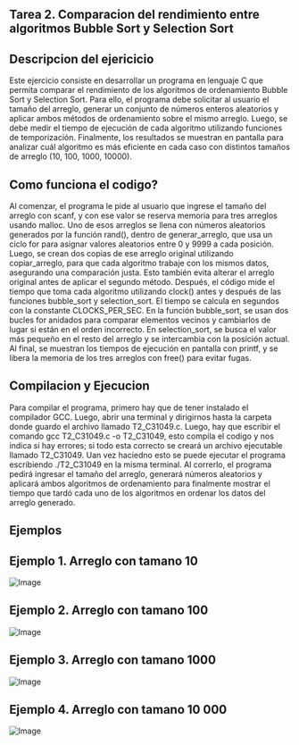 ## Tarea 2.  Comparacion del rendimiento entre algoritmos Bubble Sort y Selection Sort

## Descripcion del ejericicio

Este ejercicio consiste en desarrollar un programa en lenguaje C que permita comparar el rendimiento de los algoritmos de ordenamiento Bubble Sort y 
Selection Sort. Para ello, el programa debe solicitar al usuario el tamaño del arreglo, generar un conjunto de números enteros aleatorios y aplicar 
ambos métodos de ordenamiento sobre el mismo arreglo. Luego, se debe medir el tiempo de ejecución de cada algoritmo utilizando funciones 
de temporización. Finalmente, los resultados se muestran en pantalla para analizar cuál algoritmo es más eficiente en cada caso con distintos tamaños de 
arreglo (10, 100, 1000, 10000).

## Como funciona el codigo?

 Al comenzar, el programa le pide al usuario que ingrese el tamaño del arreglo con scanf, y con ese valor se reserva memoria para tres arreglos usando 
 malloc. Uno de esos arreglos se llena con números aleatorios generados por la función rand(), dentro de generar_arreglo, que usa un ciclo for para asignar
 valores aleatorios entre 0 y 9999 a cada posición. Luego, se crean dos copias de ese arreglo original utilizando copiar_arreglo, para que cada algoritmo 
 trabaje con los mismos datos, asegurando una comparación justa. Esto también evita alterar el arreglo original antes de aplicar el segundo método. Después,
 el código mide el tiempo que toma cada algoritmo utilizando clock() antes y después de las funciones bubble_sort y selection_sort. El tiempo se calcula en
 segundos con la constante CLOCKS_PER_SEC. En la función bubble_sort, se usan dos bucles for anidados para comparar elementos vecinos y cambiarlos de lugar
 si están en el orden incorrecto. En selection_sort, se busca el valor más pequeño en el resto del arreglo y se intercambia con la posición actual. 
 Al final, se muestran los tiempos de ejecución en pantalla con printf, y se libera la memoria de los tres arreglos con free() para evitar fugas. 

## Compilacion y Ejecucion

Para compilar el programa, primero hay que de tener instalado el compilador GCC. Luego, abrir una terminal y dirigirnos hasta la carpeta donde
guardo el archivo llamado T2_C31049.c. Luego, hay que escribir el comando gcc T2_C31049.c -o T2_C31049, esto compila el codigo y nos indica si hay errores; 
si todo esta correcto se creará un archivo ejecutable llamado T2_C31049. Uan vez haciedno esto se puede ejecutar el programa escribiendo ./T2_C31049 en la
misma terminal. Al correrlo, el programa pedirá ingresar el tamaño del arreglo, generará números aleatorios y aplicará ambos algoritmos de ordenamiento para 
finalmente mostrar el tiempo que tardó cada uno de los algoritmos en ordenar los datos del arreglo generado.

## Ejemplos

## Ejemplo 1. Arreglo con tamano 10

![Image](https://github.com/user-attachments/assets/17ba2bed-b221-4f53-adfb-2c92b971557c)

## Ejemplo 2. Arreglo con tamano 100

![Image](https://github.com/user-attachments/assets/6653350a-45b5-4f54-b3c2-b707c7b8837a)

## Ejemplo 3. Arreglo con tamano 1000

![Image](https://github.com/user-attachments/assets/b35406d9-1dc3-480a-99e6-dfb070aac1ad)

## Ejemplo 4. Arreglo con tamano 10 000

![Image](https://github.com/user-attachments/assets/d424929d-68dd-4220-9f8f-fe5a20f3367d)

